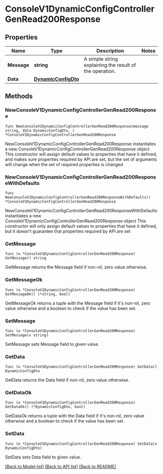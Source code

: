 # ConsoleV1DynamicConfigControllerGenRead200Response

## Properties

Name | Type | Description | Notes
------------ | ------------- | ------------- | -------------
**Message** | **string** | A simple string explaining the result of the operation. | 
**Data** | [**DynamicConfigDto**](DynamicConfigDto.md) |  | 

## Methods

### NewConsoleV1DynamicConfigControllerGenRead200Response

`func NewConsoleV1DynamicConfigControllerGenRead200Response(message string, data DynamicConfigDto, ) *ConsoleV1DynamicConfigControllerGenRead200Response`

NewConsoleV1DynamicConfigControllerGenRead200Response instantiates a new ConsoleV1DynamicConfigControllerGenRead200Response object
This constructor will assign default values to properties that have it defined,
and makes sure properties required by API are set, but the set of arguments
will change when the set of required properties is changed

### NewConsoleV1DynamicConfigControllerGenRead200ResponseWithDefaults

`func NewConsoleV1DynamicConfigControllerGenRead200ResponseWithDefaults() *ConsoleV1DynamicConfigControllerGenRead200Response`

NewConsoleV1DynamicConfigControllerGenRead200ResponseWithDefaults instantiates a new ConsoleV1DynamicConfigControllerGenRead200Response object
This constructor will only assign default values to properties that have it defined,
but it doesn't guarantee that properties required by API are set

### GetMessage

`func (o *ConsoleV1DynamicConfigControllerGenRead200Response) GetMessage() string`

GetMessage returns the Message field if non-nil, zero value otherwise.

### GetMessageOk

`func (o *ConsoleV1DynamicConfigControllerGenRead200Response) GetMessageOk() (*string, bool)`

GetMessageOk returns a tuple with the Message field if it's non-nil, zero value otherwise
and a boolean to check if the value has been set.

### SetMessage

`func (o *ConsoleV1DynamicConfigControllerGenRead200Response) SetMessage(v string)`

SetMessage sets Message field to given value.


### GetData

`func (o *ConsoleV1DynamicConfigControllerGenRead200Response) GetData() DynamicConfigDto`

GetData returns the Data field if non-nil, zero value otherwise.

### GetDataOk

`func (o *ConsoleV1DynamicConfigControllerGenRead200Response) GetDataOk() (*DynamicConfigDto, bool)`

GetDataOk returns a tuple with the Data field if it's non-nil, zero value otherwise
and a boolean to check if the value has been set.

### SetData

`func (o *ConsoleV1DynamicConfigControllerGenRead200Response) SetData(v DynamicConfigDto)`

SetData sets Data field to given value.



[[Back to Model list]](../README.md#documentation-for-models) [[Back to API list]](../README.md#documentation-for-api-endpoints) [[Back to README]](../README.md)


